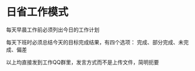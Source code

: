 # 日省工作模式 #

  每天早晨工作前必须列出今日的工作计划

  每天下班时必须总结今天的目标完成结果，有四个选项： 完成、部分完成、未完成、偏差

  以上均直接发到工作QQ群里，发言方式而不是上传文件，简明扼要